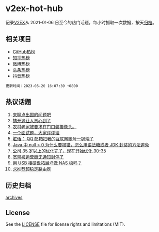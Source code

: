 # v2ex-hot-hub

 记录[V2EX](https://www.v2ex.com/)从 2021-01-06 日至今的热门话题。每小时抓取一次数据，按天[归档](archives)。
 
 ## 相关项目

- [GitHub热榜](https://github.com/lonnyzhang423/github-hot-hub)
- [知乎热榜](https://github.com/lonnyzhang423/zhihu-hot-hub)
- [微博热榜](https://github.com/lonnyzhang423/weibo-hot-hub)
- [头条热榜](https://github.com/lonnyzhang423/toutiao-hot-hub)
- [抖音热榜](https://github.com/lonnyzhang423/douyin-hot-hub)


 `更新时间：2023-05-20 16:07:39 +0800`

## 热议话题

1. [来聊点出国的问题吧](https://www.v2ex.com/t/941463)
1. [搞开源让人恶心到了](https://www.v2ex.com/t/941357)
1. [农村老家被要求在门口装摄像头。](https://www.v2ex.com/t/941336)
1. [一个面试题，大家评评理](https://www.v2ex.com/t/941363)
1. [脏话： QQ 邮箱把我的互联网账号一锅端了](https://www.v2ex.com/t/941408)
1. [Java 中 null > 0 为什么要报错，怎么用语法糖或者 JDK 封装的方法避免](https://www.v2ex.com/t/941309)
1. [公司 35 岁以上的优化完了，现在开始优化 30-35](https://www.v2ex.com/t/941475)
1. [宽带被运营商无通知封停了](https://www.v2ex.com/t/941436)
1. [用 USB 接硬盘拓展坞做 NAS 稳吗？](https://www.v2ex.com/t/941351)
1. [求推荐超稳定路由器](https://www.v2ex.com/t/941489)

## 历史归档

[archives](archives)

## License

See the [LICENSE](LICENSE) file for license rights and limitations (MIT).
